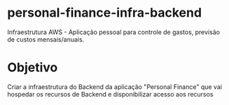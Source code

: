 # personal-finance-infra-backend
Infraestrutura AWS - Aplicação pessoal para controle de gastos, previsão de custos mensais/anuais.

# Objetivo
Criar a infraestrutura do Backend da aplicação "Personal Finance" que vai hospedar os recursos de Backend e disponibilizar acesso aos recursos